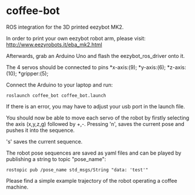 # coffee-bot
ROS integration for the 3D printed eezybot MK2.

In order to print your own eezybot robot arm, please visit:
http://www.eezyrobots.it/eba_mk2.html

Afterwards, grab an Arduino Uno and flash the eezybot_ros_driver onto it. 

The 4 servos should be connected to pins 
*x-axis:(9);
*y-axis:(6);
*z-axis:(10);
*gripper:(5);

Connect the Arduino to your laptop and run:
```
roslaunch coffee_bot coffee_bot.launch 
```

If there is an error, you may have to adjust your usb port in the launch file.

You should now be able to move each servo of the robot by firstly selecting the axis (x,y,z,g) followed by +,-.
Pressing 'n', saves the current pose and pushes it into the sequence.

's' saves the current sequence.

The robot pose sequences are saved as yaml files and can be played by publishing a string to topic "pose_name":
```
rostopic pub /pose_name std_msgs/String "data: 'test'"
```

Please find a simple example trajectory of the robot operating a coffee machine.


